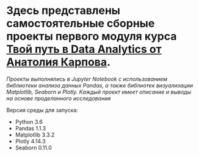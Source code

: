 # Здесь представлены самостоятельные сборные проекты первого модуля курса [Твой путь в Data Analytics от Анатолия Карпова](https://karpov.courses/analytics).

*Проекты выполнялись в Jupyter Notebook с использованием библиотеки анализа данных Pandas, а также библиотек визуализации Matplotlib, Seaborn и Plotly.*
*Каждый проект имеет описание и выводы на основе проделанного исследования*


Версия среды для запуска: 
 - Python 3.6
 - Pandas 1.1.3
 - Matplotlib 3.3.2
 - Plotly 4.14.3
 - Seaborn 0.11.0


